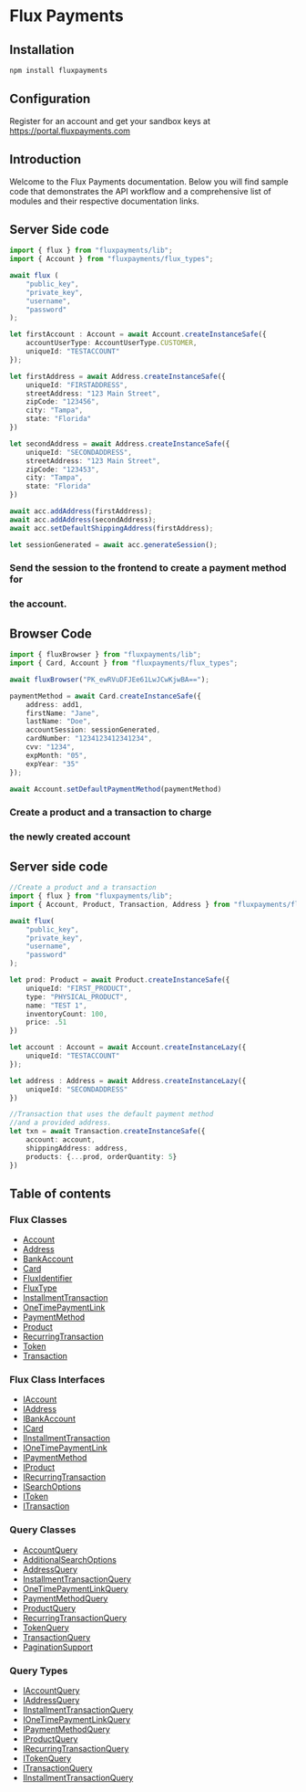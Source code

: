 # Flux Payments

## Installation
```bash
npm install fluxpayments
```

## Configuration
Register for an account and get your sandbox keys at https://portal.fluxpayments.com

## Introduction

Welcome to the Flux Payments documentation. Below you will find sample code that demonstrates the API workflow and a comprehensive list of modules and their respective documentation links.

## Server Side code
```typescript
import { flux } from "fluxpayments/lib";
import { Account } from "fluxpayments/flux_types";

await flux (
    "public_key", 
    "private_key", 
    "username", 
    "password"
);

let firstAccount : Account = await Account.createInstanceSafe({
    accountUserType: AccountUserType.CUSTOMER,
    uniqueId: "TESTACCOUNT"
});

let firstAddress = await Address.createInstanceSafe({
    uniqueId: "FIRSTADDRESS",
    streetAddress: "123 Main Street",
    zipCode: "123456",
    city: "Tampa",
    state: "Florida"
})

let secondAddress = await Address.createInstanceSafe({
    uniqueId: "SECONDADDRESS",
    streetAddress: "123 Main Street",
    zipCode: "123453",
    city: "Tampa",
    state: "Florida"
})

await acc.addAddress(firstAddress);
await acc.addAddress(secondAddress);
await acc.setDefaultShippingAddress(firstAddress);

let sessionGenerated = await acc.generateSession();

```

### Send the session to the frontend to create a payment method for
### the account.

## Browser Code
```typescript
import { fluxBrowser } from "fluxpayments/lib";
import { Card, Account } from "fluxpayments/flux_types";

await fluxBrowser("PK_ewRVuDFJEe61LwJCwKjwBA==");

paymentMethod = await Card.createInstanceSafe({
    address: add1,
    firstName: "Jane",
    lastName: "Doe",
    accountSession: sessionGenerated,
    cardNumber: "1234123412341234",
    cvv: "1234",
    expMonth: "05",
    expYear: "35"
});

await Account.setDefaultPaymentMethod(paymentMethod)
```

### Create a product and a transaction to charge
### the newly created account

## Server side code
```typescript
//Create a product and a transaction
import { flux } from "fluxpayments/lib";
import { Account, Product, Transaction, Address } from "fluxpayments/flux_types";

await flux(
    "public_key", 
    "private_key", 
    "username", 
    "password"
);

let prod: Product = await Product.createInstanceSafe({
    uniqueId: "FIRST_PRODUCT",
    type: "PHYSICAL_PRODUCT",
    name: "TEST 1",
    inventoryCount: 100,
    price: .51
})

let account : Account = await Account.createInstanceLazy({
    uniqueId: "TESTACCOUNT"
});

let address : Address = await Address.createInstanceLazy({
    uniqueId: "SECONDADDRESS"
})

//Transaction that uses the default payment method
//and a provided address.
let txn = await Transaction.createInstanceSafe({
    account: account,
    shippingAddress: address,
    products: {...prod, orderQuantity: 5}
})

```

## Table of contents

### Flux Classes
- [Account](docs/classes/Account.Account.md)
- [Address](docs/classes/Address.Address.md)
- [BankAccount](docs/classes/BankAccount.BankAccount.md)
- [Card](docs/classes/Card.Card.md)
- [FluxIdentifier](docs/classes/FluxIdentifier.FluxIdentifier.md)
- [FluxType](docs/classes/FluxType.FluxType.md)
- [InstallmentTransaction](docs/classes/InstallmentTransaction.InstallmentTransaction.md)
- [OneTimePaymentLink](docs/classes/OneTimePaymentLink.OneTimePaymentLink.md)
- [PaymentMethod](docs/classes/PaymentMethod.PaymentMethod.md)
- [Product](docs/classes/Product.Product.md)
- [RecurringTransaction](docs/classes/RecurringTransaction.RecurringTransaction.md)
- [Token](docs/classes/Token.Token.md)
- [Transaction](docs/classes/Transaction.Transaction.md)

### Flux Class Interfaces
- [IAccount](docs/interfaces/IAccount.IAccount.md)
- [IAddress](docs/interfaces/IAddress.IAddress.md)
- [IBankAccount](docs/interfaces/IBankAccount.IBankAccount.md)
- [ICard](docs/interfaces/ICard.ICard.md)
- [IInstallmentTransaction](docs/interfaces/IInstallmentTransaction.IInstallmentTransaction.md)
- [IOneTimePaymentLink](docs/interfaces/IOneTimePaymentLink.IOneTimePaymentLink.md)
- [IPaymentMethod](docs/interfaces/IPaymentMethod.IPaymentMethod.md)
- [IProduct](docs/interfaces/IProduct.IProduct.md)
- [IRecurringTransaction](docs/interfaces/IRecurringTransaction.IRecurringTransaction.md)
- [ISearchOptions](docs/interfaces/ISearchOptions.ISearchOptions.md)
- [IToken](docs/interfaces/IToken.IToken.md)
- [ITransaction](docs/interfaces/ITransaction.ITransaction.md)

### Query Classes
- [AccountQuery](docs/classes/AccountQuery.AccountQuery.md)
- [AdditionalSearchOptions](docs/classes/AdditionalSearchOptions.AdditionalSearchOptions.md)
- [AddressQuery](docs/classes/AddressQuery.AddressQuery.md)
- [InstallmentTransactionQuery](docs/classes/InstallmentTransactionQuery.InstallmentTransactionQuery.md)
- [OneTimePaymentLinkQuery](docs/classes/OneTimePaymentLinkQuery.OneTimePaymentLinkQuery.md)
- [PaymentMethodQuery](docs/classes/PaymentMethodQuery.PaymentMethodQuery.md)
- [ProductQuery](docs/classes/ProductQuery.ProductQuery.md)
- [RecurringTransactionQuery](docs/classes/RecurringTransactionQuery.RecurringTransactionQuery.md)
- [TokenQuery](docs/classes/TokenQuery.TokenQuery.md)
- [TransactionQuery](docs/classes/TransactionQuery.TransactionQuery.md)
- [PaginationSupport](docs/classes/PaginationSupport.PaginationSupport.md)

### Query Types
- [IAccountQuery](docs/modules/IAccountQuery.md)
- [IAddressQuery](docs/modules/IAddressQuery.md)
- [IInstallmentTransactionQuery](docs/modules/IInstallmentTransactionQuery.md)
- [IOneTimePaymentLinkQuery](docs/modules/IOneTimePaymentLinkQuery.md)
- [IPaymentMethodQuery](docs/modules/IPaymentMethodQuery.md)
- [IProductQuery](docs/modules/IProductQuery.md)
- [IRecurringTransactionQuery](docs/modules/IRecurringTransactionQuery.md)
- [ITokenQuery](docs/modules/ITokenQuery.md)
- [ITransactionQuery](docs/modules/ITransactionQuery.md)
- [IInstallmentTransactionQuery](docs/modules/IInstallmentTransactionQuery.md)
